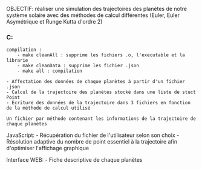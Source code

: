 OBJECTIF: réaliser une simulation des trajectoires des planètes de notre système solaire
	  avec des méthodes de calcul différentes (Euler, Euler Asymétrique et Runge Kutta d'ordre 2)

### C:
	compilation : 
		- make cleanAll : supprime les fichiers .o, l'executable et la librarie
		- make cleanData : supprime les fichier .json
		- make all : compilation
	 
	- Affectation des données de chaque planètes à partir d'un fichier .json
	- Calcul de la trajectoire des planètes stocké dans une liste de stuct Point
	- Ecriture des données de la trajectoire dans 3 fichiers en fonction de la méthode de calcul utilisé

	Un fichier par méthode contenant les informations de la trajectoire de chaque planètes

JavaScript:
	- Récupération du fichier de l'utilisateur selon son choix
	- Résolution adaptive du nombre de point essentiel à la trajectoire afin d'optimiser 
	  l'affichage graphique

Interface WEB:
	- Fiche descriptive de chaque planètes
